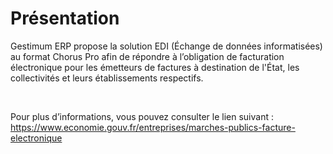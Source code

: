 # Présentation

Gestimum ERP 
 propose la solution EDI (Échange de données informatisées) au format Chorus 
 Pro afin de répondre à l’obligation de facturation électronique pour les 
 émetteurs de factures à destination de l'État, les collectivités et leurs 
 établissements respectifs.


 


Pour plus d’informations, vous pouvez consulter le lien suivant : <https://www.economie.gouv.fr/entreprises/marches-publics-facture-electronique>


